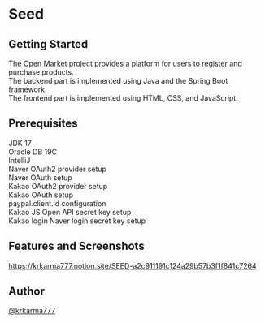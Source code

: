 <h1>Seed</h1>

## Getting Started

The Open Market project provides a platform for users to register and purchase products.<br>
The backend part is implemented using Java and the Spring Boot framework.<br>
The frontend part is implemented using HTML, CSS, and JavaScript.

## Prerequisites

JDK 17<br>
Oracle DB 19C<br>
IntelliJ<br>
Naver OAuth2 provider setup<br>
Naver OAuth setup<br>
Kakao OAuth2 provider setup<br>
Kakao OAuth setup<br>
paypal.client.id configuration<br>
Kakao JS Open API secret key setup<br>
Kakao login Naver login secret key setup<br>

## Features and Screenshots

https://krkarma777.notion.site/SEED-a2c911191c124a29b57b3f1f841c7264

## Author 

[@krkarma777](https://github.com/krkarma777)


</div>
